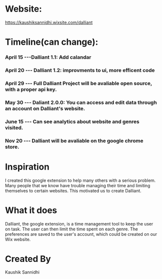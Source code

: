 # Website:
https://kaushiksannidhi.wixsite.com/dalliant

# Timeline(can change):
### April 15 ---Dalliant 1.1: Add calandar 
### April 20 --- Dalliant 1.2: improvments to ui, more efficent code 
### April 29 --- Full Dalliant Project will be avaliable open source, with a proper api key. 
### May 30 --- Daliant 2.0.0: You can access and edit data through an account on Dalliant's website. 
### June 15 --- Can see analytics about website and genres visited. 
### Nov 20 --- Dalliant will be avaliable on the google chrome store. 

# Inspiration
I created this google extension to help many others with a serious problem. Many people that we know have trouble managing their time and limiting themselves to certain websites. This motivated us to create Dalliant. 

# What it does
Dalliant, the google extension, is a time management tool to keep the user on task. The user can then limit the time spent on each genre. The preferences are saved to the user's account, which could be created on our Wix website. 


# Created By
Kaushik Sannidhi 
